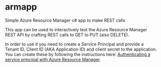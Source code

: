 # armapp
Simple Azure Resource Manager c# app to make REST calls

This app can be used to interactively test the Azure Resource Manager REST API by crafting REST calls to GET to PUT (also DELETE).

In order to use it you need to create a Service Principal and provide a Tenant ID, Client ID (AKA Application ID) and client secret to the application. You can create these by following the instructions here: <a href="https://azure.microsoft.com/en-us/documentation/articles/resource-group-authenticate-service-principal ">Authenticating a service principal with Azure Resource Manager</a>.
